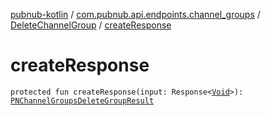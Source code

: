 [pubnub-kotlin](../../index.md) / [com.pubnub.api.endpoints.channel_groups](../index.md) / [DeleteChannelGroup](index.md) / [createResponse](./create-response.md)

# createResponse

`protected fun createResponse(input: Response<`[`Void`](https://docs.oracle.com/javase/6/docs/api/java/lang/Void.html)`>): `[`PNChannelGroupsDeleteGroupResult`](../../com.pubnub.api.models.consumer.channel_group/-p-n-channel-groups-delete-group-result/index.md)